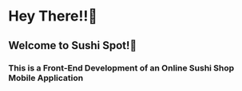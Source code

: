 <h1>Hey There!!🌝</h1>
<h2>Welcome to Sushi Spot!🍣</h2>
<h3>This is a Front-End Development of an Online Sushi Shop Mobile Application</h3>
